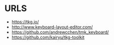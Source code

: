 # URLS
* https://tkg.io/
* http://www.keyboard-layout-editor.com/
* https://github.com/andrewcchen/tmk_keyboard/
* https://github.com/kairyu/tkg-toolkit
